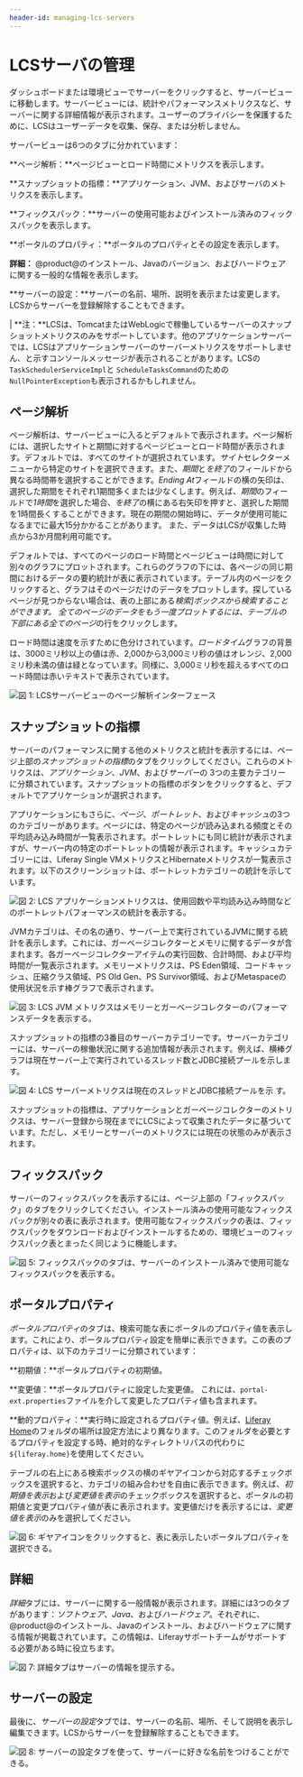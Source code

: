 ```yaml
---
header-id: managing-lcs-servers
---
```


# LCSサーバの管理

ダッシュボードまたは環境ビューでサーバーをクリックすると、サーバービューに移動します。サーバービューには、統計やパフォーマンスメトリクスなど、サーバーに関する詳細情報が表示されます。ユーザーのプライバシーを保護するために、LCSはユーザーデータを収集、保存、または分析しません。

サーバービューは6つのタブに分かれています：



**ページ解析：**ページビューとロード時間にメトリクスを表示します。



**スナップショットの指標：**アプリケーション、JVM、およびサーバのメトリクスを表示します。



**フィックスパック：**サーバーの使用可能およびインストール済みのフィックスパックを表示します。



**ポータルのプロパティ：**ポータルのプロパティとその設定を表示します。



**詳細：** @product@のインストール、Javaのバージョン、およびハードウェアに関する一般的な情報を表示します。



**サーバーの設定：**サーバーの名前、場所、説明を表示または変更します。LCSからサーバーを登録解除することもできます。

| **注：**LCSは、TomcatまたはWebLogicで稼働しているサーバーのスナップショットメトリクスのみをサポートしています。他のアプリケーションサーバーでは、LCSはアプリケーションサーバーのサーバーメトリクスをサポートしません、と示すコンソールメッセージが表示されることがあります。LCSの`TaskSchedulerServiceImpl`と `ScheduleTasksCommand`のための`NullPointerException`も表示されるかもしれません。

## ページ解析

ページ解析は、サーバービューに入るとデフォルトで表示されます。ページ解析には、選択したサイトと期間に対するページビューとロード時間が表示されます。デフォルトでは、すべてのサイトが選択されています。*サイト*セレクターメニューから特定のサイトを選択できます。また、*期間*と*を終了*のフィールドから異なる時間帯を選択することができます。*Ending At*フィールドの横の矢印は、選択した期間をそれぞれ1期間多くまたは少なくします。例えば、*期間*のフィールドで*1時間*を選択した場合、*を終了*の横にある右矢印を押すと、選択した期間を1時間長くすることができます。現在の期間の開始時に、データが使用可能になるまでに最大15分かかることがあります。
また、データはLCSが収集した時点から3か月間利用可能です。

デフォルトでは、すべてのページのロード時間とページビューは時間に対して別々のグラフにプロットされます。これらのグラフの下には、各ページの同じ期間におけるデータの要約統計が表に表示されています。テーブル内のページをクリックすると、グラフはそのページだけのデータをプロットします。探しているページが見つからない場合は、表の上部にある*検索]*ボックスから検索することができます。
全てのページのデータをもう一度プロットするには、テーブルの下部にある*全てのページ*の行をクリックします。

ロード時間は速度を示すために色分けされています。*ロードタイム*グラフの背景は、3000ミリ秒以上の値は赤、2,000から3,000ミリ秒の値はオレンジ、2,000ミリ秒未満の値は緑となっています。同様に、3,000ミリ秒を超えるすべてのロード時間は赤いテキストで表示されています。

![図 1: LCSサーバービューのページ解析インターフェース](../../../images-dxp/lcs-page-analytics-01.png)

## スナップショットの指標

サーバーのパフォーマンスに関する他のメトリクスと統計を表示するには、ページ上部の*スナップショットの指標*のタブをクリックしてください。これらのメトリクスは、*アプリケーション*、*JVM*、および*サーバー*の 3つの主要カテゴリーに分類されています。スナップショットの指標のボタンをクリックすると、デフォルトでアプリケーションが選択されます。



アプリケーションにもさらに、*ページ*、*ポートレット*、および*キャッシュ*の3つのカテゴリーがあります。ページには、特定のページが読み込まれる頻度とその平均読み込み時間が一覧表示されます。ポートレットにも同じ統計が表示されますが、サーバー内の特定のポートレットの情報が表示されます。キャッシュカテゴリーには、Liferay Single VMメトリクスとHibernateメトリクスが一覧表示されます。以下のスクリーンショットは、ポートレットカテゴリーの統計を示しています。

![図 2: LCS アプリケーションメトリクスは、使用回数や平均読み込み時間などのポートレットパフォーマンスの統計を表示する。](../../../images-dxp/lcs-server-metrics-application-portlets.png)

JVMカテゴリは、その名の通り、サーバー上で実行されているJVMに関する統計を表示します。これには、ガーベージコレクターとメモリに関するデータが含まれます。各ガーベージコレクターアイテムの実行回数、合計時間、および平均時間が一覧表示されます。メモリーメトリクスは、PS Eden領域、コードキャッシュ、圧縮クラス領域、PS Old Gen、PS Survivor領域、およびMetaspaceの使用状況を示す棒グラフで表示されます。

![図 3: LCS JVM メトリクスはメモリーとガーベージコレクターのパフォーマンスデータを表示する。](../../../images-dxp/lcs-server-metrics-jvm.png)

スナップショットの指標の3番目のサーバーカテゴリーです。サーバーカテゴリーには、サーバーの稼働状況に関する追加情報が表示されます。例えば、横棒グラフは現在サーバー上で実行されているスレッド数とJDBC接続プールを示します。

![図 4: LCS サーバーメトリクスは現在のスレッドとJDBC接続プールを示 す。](../../../images-dxp/lcs-metrics-server.png)

スナップショットの指標は、アプリケーションとガーベージコレクターのメトリクスは、サーバー登録から現在までにLCSによって収集されたデータに基づいています。ただし、メモリーとサーバーのメトリクスには現在の状態のみが表示されます。

## フィックスパック

サーバーのフィックスパックを表示するには、ページ上部の「フィックスパック」のタブをクリックしてください。インストール済みの使用可能なフィックスパックが別々の表に表示されます。使用可能なフィックスパックの表は、フィックスパックをダウンロードおよびインストールするための、環境ビューのフィックスパック表とまったく同じように機能します。

![図 5: フィックスパックのタブは、サーバーのインストール済みで使用可能なフィックスパックを表示する。](../../../images-dxp/lcs-server-fix-packs.png)

## ポータルプロパティ

*ポータルプロパティ*のタブは、検索可能な表にポータルのプロパティ値を表示します。これにより、ポータルプロパティ設定を簡単に表示できます。この表のプロパティは、以下のカテゴリーに分類されています：

**初期値：**ポータルプロパティの初期値。

**変更値：**ポータルプロパティに設定した変更値。
これには、`portal-ext.properties`ファイルを介して変更したプロパティ値も含まれます。



**動的プロパティ：**実行時に設定されるプロパティ値。例えば、[Liferay Home](/discover/deployment/-/knowledge_base/7-1/installing-liferay#liferay-home)のフォルダの場所は設定方法により異なります。このフォルダを必要とするプロパティを設定する時、絶対的なティレクトリパスの代わりに`${liferay.home}`を使用してください。


テーブルの右上にある検索ボックスの横のギヤアイコンから対応するチェックボックスを選択すると、カテゴリの組み合わせを自由に表示できます。例えば、*初期値を表示*および*変更値を表示*のチェックボックスを選択すると、ポータルの初期値と変更プロパティ値が表に表示されます。変更値だけを表示するには、*変更値を表示*のみを選択してください。

![図 6: ギヤアイコンをクリックすると、表に表示したいポータルプロパティを選択できる。](../../../images-dxp/lcs-server-portal-properties.png)

## 詳細

*詳細*タブには、サーバーに関する一般情報が表示されます。詳細には3つのタブがあります：*ソフトウェア*、*Java*、および*ハードウェア*。それぞれに、@product@のインストール、Javaのインストール、およびハードウェアに関する情報が掲載されています。この情報は、Liferayサポートチームがサポートする必要がある時に役立ちます。

![図 7: 詳細タブはサーバーの情報を提示する。](../../../images-dxp/lcs-server-details.png)

## サーバーの設定


最後に、*サーバーの設定*タブでは、サーバーの名前、場所、そして説明を表示し編集できます。LCSからサーバーを登録解除することもできます。

![図 8: サーバーの設定タブを使って、サーバーに好きな名前をつけることができる。](../../../images-dxp/lcs-server-settings.png)
